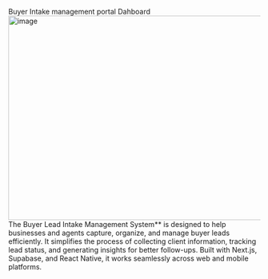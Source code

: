 Buyer Intake management portal Dahboard
<img width="887" height="409" alt="image" src="https://github.com/user-attachments/assets/e16018bc-3145-4b1f-8227-4bebc07422a1" />
The Buyer Lead Intake Management System** is designed to help businesses and agents capture, organize, and manage buyer leads efficiently. It simplifies the process of collecting client information, tracking lead status, and generating insights for better follow-ups. Built with Next.js, Supabase, and React Native, it works seamlessly across web and mobile platforms.

